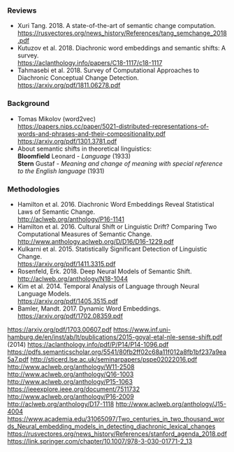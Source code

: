 ### Reviews

* Xuri Tang. 2018. A state-of-the-art of semantic change computation.<br>
https://rusvectores.org/news_history/References/tang_semchange_2018.pdf
* Kutuzov et al. 2018. Diachronic word embeddings and semantic shifts: A survey.<br>
https://aclanthology.info/papers/C18-1117/c18-1117
* Tahmasebi et al. 2018. Survey of Computational Approaches to Diachronic Conceptual Change Detection.<br>
https://arxiv.org/pdf/1811.06278.pdf

### Background

* Tomas Mikolov (word2vec)<br>
https://papers.nips.cc/paper/5021-distributed-representations-of-words-and-phrases-and-their-compositionality.pdf<br>
https://arxiv.org/pdf/1301.3781.pdf
* About semantic shifts in theoretical linguistics:<br>
__Bloomfield__ Leonard - _Language_ (1933)<br>
__Stern__ Gustaf - _Meaning and change of meaning with special reference to the English language_ (1931)

### Methodologies

* Hamilton et al. 2016. Diachronic Word Embeddings Reveal Statistical Laws of Semantic Change.  
http://aclweb.org/anthology/P16-1141
* Hamilton et al. 2016. Cultural Shift or Linguistic Drift? Comparing Two Computational Measures of Semantic Change.  
http://www.anthology.aclweb.org/D/D16/D16-1229.pdf
* Kulkarni et al. 2015. Statistically Significant Detection of Linguistic Change.  
https://arxiv.org/pdf/1411.3315.pdf
* Rosenfeld, Erk. 2018. Deep Neural Models of Semantic Shift.  
http://aclweb.org/anthology/N18-1044
* Kim et al. 2014. Temporal Analysis of Language through Neural Language Models.  
https://arxiv.org/pdf/1405.3515.pdf
* Bamler, Mandt. 2017. Dynamic Word Embeddings.  
https://arxiv.org/pdf/1702.08359.pdf

https://arxiv.org/pdf/1703.00607.pdf
https://www.inf.uni-hamburg.de/en/inst/ab/lt/publications/2015-goyal-etal-nle-sense-shift.pdf (2014) https://aclanthology.info/pdf/P/P14/P14-1096.pdf
https://pdfs.semanticscholar.org/5541/80fb2ff02c68a11f012a8fb1bf237a9ea5a7.pdf
http://sticerd.lse.ac.uk/seminarpapers/pspe02022016.pdf
http://www.aclweb.org/anthology/W11-2508
http://www.aclweb.org/anthology/Q16-1003
http://www.aclweb.org/anthology/P15-1063
https://ieeexplore.ieee.org/document/7511732
http://www.aclweb.org/anthology/P16-2009
http://aclweb.org/anthology/D17-1118
http://www.aclweb.org/anthology/J15-4004
https://www.academia.edu/31065097/Two_centuries_in_two_thousand_words_Neural_embedding_models_in_detecting_diachronic_lexical_changes
https://rusvectores.org/news_history/References/stanford_agenda_2018.pdf
https://link.springer.com/chapter/10.1007/978-3-030-01771-2_13
